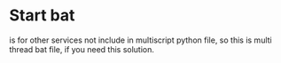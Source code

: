 # Start bat

is for other services not include in multiscript python file, so this is multi thread bat file, if you need this solution.
